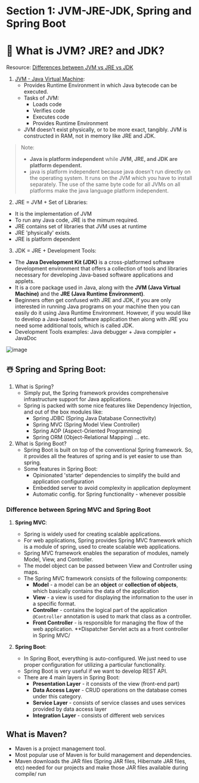 # Section 1: JVM-JRE-JDK, Spring and Spring Boot
# 🌺 What is JVM? JRE? and JDK?
Resource: [Differences between JVM vs JRE vs JDK](https://byjus.com/gate/difference-between-jdk-jre-and-jvm/#:~:text=The%20JDK%20is%20an%20abbreviation,that%20develops%20applications%20in%20Java.)
1. [JVM - Java Virtual Machine](https://github.com/trucdg/java-virtual-machine):
   - Provides Runtime Environment in which Java bytecode can be executed.
   - Tasks of JVM:
     - Loads code
     - Verifies code
     - Executes code
     - Provides Runtime Environment
   - JVM doesn't exist physically, or to be more exact, tangibly. JVM is constructed in RAM, not in memory like JRE and JDK.
>Note: 
> - **Java is platform independent** while **JVM, JRE, and JDK are platform dependent.**
> - java is platform independent because java doesn't run directly on the operating system. It runs on the JVM which you have to install separately. The use of the same byte code for all JVMs on all platforms make the java language platform independent.

2. JRE = JVM + Set of Libraries:
- It is the implementation of JVM
- To run any Java code, JRE is the mimum required.
- JRE contains set of libraries that JVM uses at runtime
- JRE 'physically' exists.
- JRE is platform dependent

3. JDK = JRE + Development Tools:  
- The **Java Development Kit (JDK)** is a cross-platformed software development environment that offers a collection of tools and libraries necessary for developing Java-based software applications and applets.
- It is a core package used in Java, along with the **JVM (Java Virtual Machine)** and the **JRE (Java Runtime Environment)**.
- Beginners  often get confused with JRE and JDK, if you are only interested in running Java programs on your machine then you can easily do it using Java Runtime Environment. However, if you would like to develop a Java-based software application then along with JRE you need some additional tools, which is called JDK.
- Development Tools examples: Java debugger + Java compipler + JavaDoc

![image](https://github.com/trucdg/section1-SpringBoot3-intro/assets/91285203/4f606138-4538-40e1-84c4-c4916dc26480)

## ☃️ Spring and Spring Boot:
1. What is Spring?
   - Simply put, the Spring framework provides comprehensive infrastructure support for Java applications.
   - Spring is packed with some nice features like Dependency Injection, and out of the box modules like:
        - Spring JDBC (Spring Java Database Connectivity)
        - Spring MVC (Spring Model View Controller)
        - Spring AOP (Aspect-Oriented Programming)
        - Spring ORM (Object-Relational Mapping)
     ... etc.
2. What is Spring Boot?
   - Spring Boot is built on top of the conventional Spring framework. So, it provides all the features of spring and is yet easier to use than spring.
   - Some features in Spring Boot:
     - Opinionated 'starter' dependencies to simplify the build and application configuration
     - Embedded server to avoid complexity in application deployment
     - Automatic config. for Spring functionality - whenever possible

### Difference between Spring MVC and Spring Boot
1. **Spring MVC**:
   - Spring is widely used for creating scalable applications.
   - For web applications, Spring provides Spring MVC framework which is a module of spring, used to create scalable web applications.
   - Spring MVC framework enables the separation of modules, namely Model, View, and Controller.
   - The model object can be passed between View and Controller using maps.
   - The Spring MVC framework consists of the following components:
      - **Model** - a model can be an **object** or **collection of objects**, which basically contains the data of the application
      - **View** - a view is used for displaying the information to the user in a specific format.
      - **Controller** - contains the logical part of the application
        `@Controller` annotation is used to mark that class as a controller.
      - **Front Controller** - is responsible for managing the flow of the web application. **Dispatcher Servlet acts as a front controller in Spring MVC/
    
2. **Spring Boot**:
   - In Spring Boot, everything is auto-configured. We just need to use proper configuration for utilizing a particular functionality.
   - Spring Boot is very useful if we want to develop REST API.
   - There are 4 main layers in Spring Boot:
      - **Presentation Layer** - it consists of the view (front-end part)
      - **Data Access Layer** - CRUD operations on the database comes under this category.
      - **Service Layer** - consists of service classes and uses services provided by data access layer
      - **Integration Layer** - consists of different web services

## What is Maven?
- Maven is a project management tool.
- Most popular use of Maven is for build management and dependencies.
- Maven downloads the JAR files (Spring JAR files, Hibernate JAR files, etc) needed for our projects and make those JAR files available during compile/ run




















